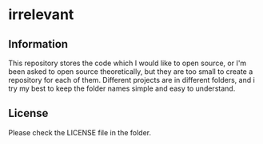 # irrelevant
## Information
This repository stores the code which I would like to open source, or I'm been asked to open source theoretically, but they are too small to create a repository for each of them.
Different projects are in different folders, and i try my best to keep the folder names simple and easy to understand.

## License
Please check the LICENSE file in the folder.
